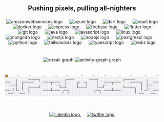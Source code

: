 <br clear="both">

<h2 align="center">Pushing pixels, pulling all-nighters</h2>

###

<div align="center">
  <img src="https://skillicons.dev/icons?i=aws" height="51" alt="amazonwebservices logo"  />
  <img width="15" />
  <img src="https://skillicons.dev/icons?i=azure" height="51" alt="azure logo"  />
  <img width="15" />
  <img src="https://skillicons.dev/icons?i=dart" height="51" alt="dart logo"  />
  <img width="15" />
  <img src="https://skillicons.dev/icons?i=react" height="51" alt="react logo"  />
  <img width="15" />
  <img src="https://skillicons.dev/icons?i=docker" height="51" alt="docker logo"  />
  <img width="15" />
  <img src="https://skillicons.dev/icons?i=express" height="51" alt="express logo"  />
  <img width="15" />
  <img src="https://skillicons.dev/icons?i=firebase" height="51" alt="firebase logo"  />
  <img width="15" />
  <img src="https://skillicons.dev/icons?i=flutter" height="51" alt="flutter logo"  />
  <img width="15" />
  <img src="https://skillicons.dev/icons?i=git" height="51" alt="git logo"  />
  <img width="15" />
  <img src="https://skillicons.dev/icons?i=java" height="51" alt="java logo"  />
  <img width="15" />
  <img src="https://skillicons.dev/icons?i=js" height="51" alt="javascript logo"  />
  <img width="15" />
  <img src="https://skillicons.dev/icons?i=linux" height="51" alt="linux logo"  />
  <img width="15" />
  <img src="https://cdn.simpleicons.org/mongodb/47A248" height="51" alt="mongodb logo"  />
  <img width="15" />
  <img src="https://skillicons.dev/icons?i=nextjs" height="51" alt="nextjs logo"  />
  <img width="15" />
  <img src="https://skillicons.dev/icons?i=nodejs" height="51" alt="nodejs logo"  />
  <img width="15" />
  <img src="https://skillicons.dev/icons?i=postgres" height="51" alt="postgresql logo"  />
  <img width="15" />
  <img src="https://skillicons.dev/icons?i=py" height="51" alt="python logo"  />
  <img width="15" />
  <img src="https://skillicons.dev/icons?i=tailwind" height="51" alt="tailwindcss logo"  />
  <img width="15" />
  <img src="https://skillicons.dev/icons?i=ts" height="51" alt="typescript logo"  />
  <img width="15" />
  <img src="https://skillicons.dev/icons?i=redis" height="51" alt="redis logo"  />
</div>

###

<br clear="both">

<div align="center">
  <img src="https://streak-stats.demolab.com?user=Kan7sh&locale=en&mode=weekly&theme=apprentice&hide_border=false&border_radius=10&order=3" height="140" alt="streak graph"  />
  <img src="https://github-readme-activity-graph.vercel.app/graph?username=Kan7sh&radius=16&theme=dracula&area=true&order=5" height="140" alt="activity-graph graph"  />
</div>

###

<br clear="both">

<picture>
  <source media="(prefers-color-scheme: dark)" srcset="https://raw.githubusercontent.com/Kan7sh/Kan7sh/output/pacman-contribution-graph-dark.svg">
  <source media="(prefers-color-scheme: light)" srcset="https://raw.githubusercontent.com/Kan7sh/Kan7sh/output/pacman-contribution-graph.svg">
  <img alt="pacman contribution graph" src="https://raw.githubusercontent.com/Kan7sh/Kan7sh/output/pacman-contribution-graph.svg">
</picture>

###

<br clear="both">

<div align="center">
  <a href="https://www.linkedin.com/in/kanish-chhabra/" target="_blank">
    <img src="https://raw.githubusercontent.com/maurodesouza/profile-readme-generator/master/src/assets/icons/social/linkedin/default.svg" width="45" height="34" alt="linkedin logo"  />
  </a>

  <img width="15" />
  <a href="https://x.com/KanishChhabra" target="_blank">
    <img src="https://raw.githubusercontent.com/maurodesouza/profile-readme-generator/master/src/assets/icons/social/twitter/default.svg" width="45" height="34" alt="twitter logo"  />
  </a>
</div>

###
